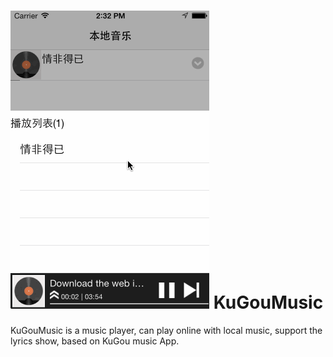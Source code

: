 ![image](https://github.com/JackTeam/KuGouMusic/raw/master/Screenshots/KuGouMusic.gif)
KuGouMusic
==========

KuGouMusic is a music player, can play online with local music, support the lyrics show, based on KuGou music App.
